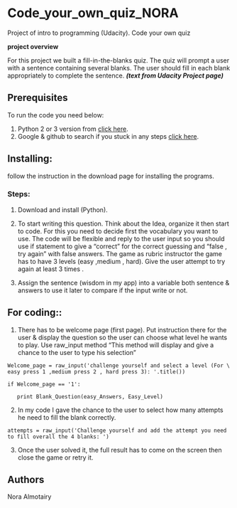# Code_your_own_quiz_NORA
Project of intro to programming (Udacity). Code your own quiz


**project overview**

For this project we built a fill-in-the-blanks quiz. The quiz will prompt a user with a sentence containing several blanks.
The user should fill in each blank appropriately to complete the sentence.
_**(text from Udacity Project page)**_


## Prerequisites
To run the code you need below:
1) Python 2 or 3 version from [click here](https://www.python.org/downloads/).
2) Google & github to search if you stuck in any steps [click here](https://github.com/).


## Installing:

follow the instruction in the download page for installing the programs.

### Steps:

1) Download and install (Python).

2) To start writing this question. Think about the Idea, organize it then start to code.
For this you need to decide first the vocabulary you want to use. The code will be flexible and reply to the user input so you should use if statement to give a “correct” for the correct guessing and “false , try again” with false answers.
The game as rubric instructor the game has to have 3 levels (easy ,medium , hard). Give the user attempt to try again at least 3 times .
3) Assign the sentence (wisdom in my app) into a variable both sentence & answers to use it later to compare if the input write or not.


## For coding::


1)	There has to be welcome page (first page). Put instruction there for the user & display the question so the user can choose what level he wants to play. 
Use raw_input method “This method will display and give a chance to the user to type his selection”

```
Welcome_page = raw_input('challenge yourself and select a level (For \ easy press 1 ,medium press 2 , hard press 3): '.title())  
    
if Welcome_page == '1':

   print Blank_Question(easy_Answers, Easy_Level)

```

2)	In my code I gave the chance to the user to select how many attempts he need to fill the blank correctly.

 ```
attempts = raw_input('Challenge yourself and add the attempt you need to fill overall the 4 blanks: ')
```

3)	Once the user solved it, the full result has to come on the screen then close the game or retry it. 



## Authors
Nora Almotairy

